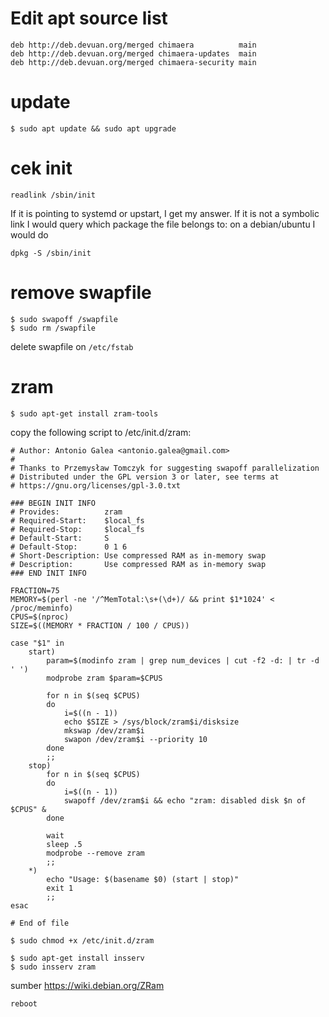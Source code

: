 # Edit apt source list
```
deb http://deb.devuan.org/merged chimaera          main
deb http://deb.devuan.org/merged chimaera-updates  main
deb http://deb.devuan.org/merged chimaera-security main
```
# update
```
$ sudo apt update && sudo apt upgrade
```
# cek init
```
readlink /sbin/init
```
If it is pointing to systemd or upstart, I get my answer. If it is not a symbolic link I would query which package the file belongs to: on a debian/ubuntu I would do
```
dpkg -S /sbin/init
```
# remove swapfile
```
$ sudo swapoff /swapfile
$ sudo rm /swapfile
```
delete swapfile on `/etc/fstab`
# zram
```
$ sudo apt-get install zram-tools 
```
copy the following script to /etc/init.d/zram:
```
# Author: Antonio Galea <antonio.galea@gmail.com>
#
# Thanks to Przemysław Tomczyk for suggesting swapoff parallelization
# Distributed under the GPL version 3 or later, see terms at
# https://gnu.org/licenses/gpl-3.0.txt

### BEGIN INIT INFO
# Provides:          zram
# Required-Start:    $local_fs
# Required-Stop:     $local_fs
# Default-Start:     S
# Default-Stop:      0 1 6
# Short-Description: Use compressed RAM as in-memory swap
# Description:       Use compressed RAM as in-memory swap
### END INIT INFO

FRACTION=75
MEMORY=$(perl -ne '/^MemTotal:\s+(\d+)/ && print $1*1024' < /proc/meminfo)
CPUS=$(nproc)
SIZE=$((MEMORY * FRACTION / 100 / CPUS))

case "$1" in
    start)
        param=$(modinfo zram | grep num_devices | cut -f2 -d: | tr -d ' ')
        modprobe zram $param=$CPUS

        for n in $(seq $CPUS)
        do
            i=$((n - 1))
            echo $SIZE > /sys/block/zram$i/disksize
            mkswap /dev/zram$i
            swapon /dev/zram$i --priority 10
        done
        ;;
    stop)
        for n in $(seq $CPUS)
        do
            i=$((n - 1))
            swapoff /dev/zram$i && echo "zram: disabled disk $n of $CPUS" &
        done

        wait
        sleep .5
        modprobe --remove zram
        ;;
    *)
        echo "Usage: $(basename $0) (start | stop)"
        exit 1
        ;;
esac

# End of file
```
```
$ sudo chmod +x /etc/init.d/zram
```
```
$ sudo apt-get install insserv
$ sudo insserv zram
```
sumber https://wiki.debian.org/ZRam
```
reboot
```
